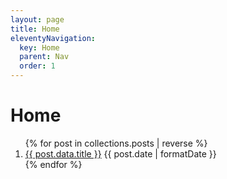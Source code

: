 ```yaml
---
layout: page
title: Home
eleventyNavigation:
  key: Home
  parent: Nav
  order: 1
---
```


# Home

<ol class="stack" role="list">
  {% for post in collections.posts | reverse %}
  <li>
    <a href="{{ post.url}}">{{ post.data.title }}</a>
    <time datetime="{{ post.date | toISO }}">{{ post.date | formatDate }}</time>
  </li>
  {% endfor %}
</ol>
